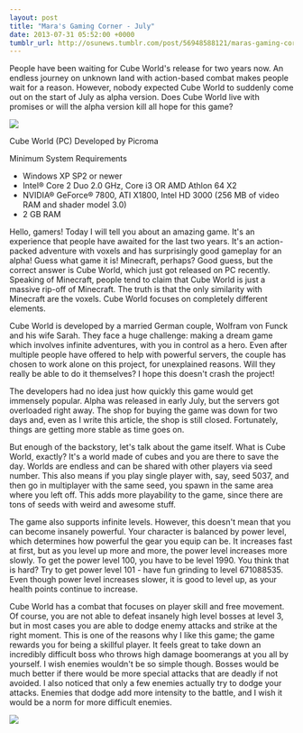 ```yaml
---
layout: post
title: "Mara's Gaming Corner - July"
date: 2013-07-31 05:52:00 +0000
tumblr_url: http://osunews.tumblr.com/post/56948588121/maras-gaming-corner-july
---
```


People have been waiting for Cube World's release for two years now. An endless journey on unknown land with action-based combat makes people wait for a reason. However, nobody expected Cube World to suddenly come out on the start of July as alpha version. Does Cube World live with promises or will the alpha version kill all hope for this game?

![](/wiki/shared/news/2013-07-31-maras-gaming-corner-july/CubeWorld1.jpg)

Cube World (PC) Developed by Picroma

Minimum System Requirements

- Windows XP SP2 or newer
- Intel® Core 2 Duo 2.0 GHz, Core i3 OR AMD Athlon 64 X2
- NVIDIA® GeForce® 7800, ATI X1800, Intel HD 3000 (256 MB of video RAM and shader model 3.0)
- 2 GB RAM

Hello, gamers! Today I will tell you about an amazing game. It's an experience that people have awaited for the last two years. It's an action-packed adventure with voxels and has surprisingly good gameplay for an alpha! Guess what game it is! Minecraft, perhaps? Good guess, but the correct answer is Cube World, which just got released on PC recently. Speaking of Minecraft, people tend to claim that Cube World is just a massive rip-off of Minecraft. The truth is that the only similarity with Minecraft are the voxels. Cube World focuses on completely different elements.

Cube World is developed by a married German couple, Wolfram von Funck and his wife Sarah. They face a huge challenge: making a dream game which involves infinite adventures, with you in control as a hero. Even after multiple people have offered to help with powerful servers, the couple has chosen to work alone on this project, for unexplained reasons. Will they really be able to do it themselves? I hope this doesn't crash the project!

The developers had no idea just how quickly this game would get immensely popular. Alpha was released in early July, but the servers got overloaded right away. The shop for buying the game was down for two days and, even as I write this article, the shop is still closed. Fortunately, things are getting more stable as time goes on.

But enough of the backstory, let's talk about the game itself. What is Cube World, exactly? It's a world made of cubes and you are there to save the day. Worlds are endless and can be shared with other players via seed number. This also means if you play single player with, say, seed 5037, and then go in multiplayer with the same seed, you spawn in the same area where you left off. This adds more playability to the game, since there are tons of seeds with weird and awesome stuff.

The game also supports infinite levels. However, this doesn't mean that you can become insanely powerful. Your character is balanced by power level, which determines how powerful the gear you equip can be. It increases fast at first, but as you level up more and more, the power level increases more slowly. To get the power level 100, you have to be level 1990\. You think that is hard? Try to get power level 101 - have fun grinding to level 671088535\. Even though power level increases slower, it is good to level up, as your health points continue to increase.

Cube World has a combat that focuses on player skill and free movement. Of course, you are not able to defeat insanely high level bosses at level 3, but in most cases you are able to dodge enemy attacks and strike at the right moment. This is one of the reasons why I like this game; the game rewards you for being a skillful player. It feels great to take down an incredibly difficult boss who throws high damage boomerangs at you all by yourself. I wish enemies wouldn't be so simple though. Bosses would be much better if there would be more special attacks that are deadly if not avoided. I also noticed that only a few enemies actually try to dodge your attacks. Enemies that dodge add more intensity to the battle, and I wish it would be a norm for more difficult enemies.

![](/wiki/shared/news/2013-07-31-maras-gaming-corner-july/CubeWorld1.jpg)
